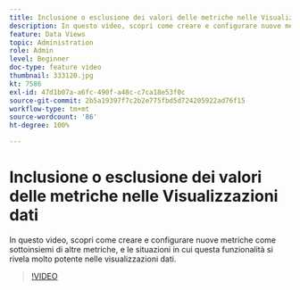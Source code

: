 ```yaml
---
title: Inclusione o esclusione dei valori delle metriche nelle Visualizzazioni dati
description: In questo video, scopri come creare e configurare nuove metriche come sottoinsiemi di altre metriche, e le situazioni in cui questa funzionalità si rivela molto potente nelle visualizzazioni dati.
feature: Data Views
topic: Administration
role: Admin
level: Beginner
doc-type: feature video
thumbnail: 333120.jpg
kt: 7586
exl-id: 47d1b07a-a6fc-490f-a48c-c7ca18e53f0c
source-git-commit: 2b5a19397f7c2b2e775fbd5d724205922ad76f15
workflow-type: tm+mt
source-wordcount: '86'
ht-degree: 100%

---
```


# Inclusione o esclusione dei valori delle metriche nelle Visualizzazioni dati

In questo video, scopri come creare e configurare nuove metriche come sottoinsiemi di altre metriche, e le situazioni in cui questa funzionalità si rivela molto potente nelle visualizzazioni dati.

>[!VIDEO](https://video.tv.adobe.com/v/333120/?quality=12&learn=on)
